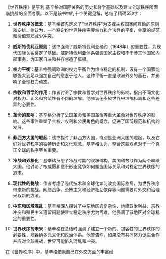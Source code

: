 《世界秩序》是亨利·基辛格对国际关系的历史和哲学基础以及建立全球秩序所面临挑战的全面考察。以下是该书中的十个关键见解，总结了精确550字：

1. **世界秩序的概念**：基辛格首先定义了“世界秩序”为支撑主权国家间互动的原则和安排。他认为，一个稳定的世界秩序需要权力和合法性的平衡，共享的规范和价值观以减少冲突。

2. **威斯特伐利亚原则**：该书强调了威斯特伐利亚和约（1648年）的重要性，为现代国际关系奠定了基础。威斯特伐利亚体系强调国家主权和不干涉其他国家内部事务，为国家自决和共存创造了框架。

3. **权力平衡**：基辛格强调欧洲的权力平衡作为维持稳定的机制，没有一个国家能够强大到足以强加自己的意志于他人。这种平衡一直是欧洲外交的基石，并影响了全球权力动态。

4. **宗教和哲学的作用**：作者讨论了宗教和哲学对世界秩序的影响，指出不同文化对权力、正义和合法性有不同的理解。他强调在多极世界中理解和调和这些差异的必要性。

5. **革命的影响**：基辛格分析了法国革命和美国革命等重大革命对世界秩序的影响。这些事件重塑了主权、权利和公民角色的概念，促进了国际规范和机构的发展。

6. **非西方大国的崛起**：该书探讨了非西方大国，特别是亚洲大国的崛起，以及它们对世界秩序的独特历史和文化观念。基辛格认为，整合这些观点对于一个真正全球的秩序至关重要。

7. **冷战和双极化**：基辛格反思了冷战时期的双极结构，美国和苏联作为两个超级大国。他讨论了核威慑和意识形态竞争如何塑造国际关系和对稳定世界秩序的追求。

8. **现代性的挑战**：作者考虑了现代技术和全球化如何改变国际格局，为世界秩序带来新的挑战。网络战争、恐怖主义和经济相互依存等问题需要对外交和治理采取新的方法。

9. **中东和区域混乱**：基辛格深入探讨了中东地区的复杂性，地缘政治利益、宗教冲突和殖民主义遗留问题使建立稳定秩序尤为困难。他强调了该地区对全球稳定的重要性。

10. **世界秩序的未来**：基辛格在总结时强调了建立一个新的、包容性的世界秩序的必要性，以容纳多元文化和政治体系。他警告称，如果没有共同努力促进合作并应对全球挑战，世界可能陷入混乱和冲突。

在《世界秩序》中，基辛格借助自己在外交方面的丰富经